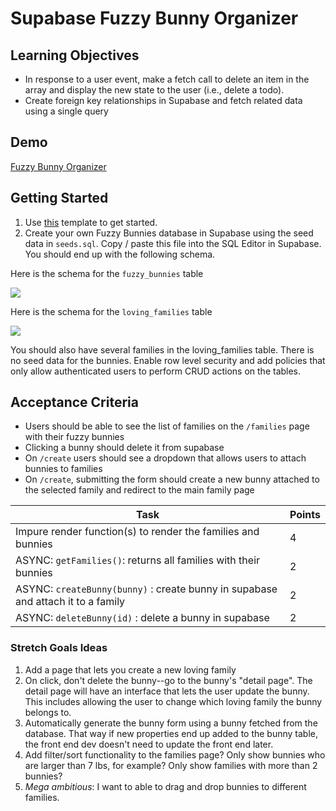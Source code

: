 # Supabase Fuzzy Bunny Organizer

## Learning Objectives

-   In response to a user event, make a fetch call to delete an item in the array and display the new state to the user (i.e., delete a todo).
-   Create foreign key relationships in Supabase and fetch related data using a single query

## Demo

[Fuzzy Bunny Organizer](https://alchemycodelab.github.io/web-01-fuzzy-bunny-organizer/)

## Getting Started

1. Use [this](https://github.com/alchemycodelab/half-baked-web-01-fuzzy-bunny-organizer) template to get started.
1. Create your own Fuzzy Bunnies database in Supabase using the seed data in `seeds.sql`. Copy / paste this file into the SQL Editor in Supabase. You should end up with the following schema.

Here is the schema for the `fuzzy_bunnies` table

![](https://github.com/alchemycodelab/half-baked-web-01-fuzzy-bunny-organizer/raw/main/bunnies-model.png)

Here is the schema for the `loving_families` table

![](https://github.com/alchemycodelab/half-baked-web-01-fuzzy-bunny-organizer/raw/main/families-model.png)

You should also have several families in the loving_families table. There is no seed data for the bunnies.
Enable row level security and add policies that only allow authenticated users to perform CRUD actions on the tables.

## Acceptance Criteria

-   Users should be able to see the list of families on the `/families` page with their fuzzy bunnies
-   Clicking a bunny should delete it from supabase
-   On `/create` users should see a dropdown that allows users to attach bunnies to families
-   On `/create`, submitting the form should create a new bunny attached to the selected family and redirect to the main family page

| Task                                                                             | Points |
| -------------------------------------------------------------------------------- | ------ |
| Impure render function(s) to render the families and bunnies                     | 4      |
| ASYNC: `getFamilies()`: returns all families with their bunnies                  | 2      |
| ASYNC: `createBunny(bunny)` : create bunny in supabase and attach it to a family | 2      |
| ASYNC: `deleteBunny(id)` : delete a bunny in supabase                            | 2      |

### Stretch Goals Ideas

1. Add a page that lets you create a new loving family
2. On click, don't delete the bunny--go to the bunny's "detail page". The detail page will have an interface that lets the user update the bunny. This includes allowing the user to change which loving family the bunny belongs to.
3. Automatically generate the bunny form using a bunny fetched from the database. That way if new properties end up added to the bunny table, the front end dev doesn't need to update the front end later.
4. Add filter/sort functionality to the families page? Only show bunnies who are larger than 7 lbs, for example? Only show families with more than 2 bunnies?
5. _Mega ambitious_: I want to able to drag and drop bunnies to different families.
